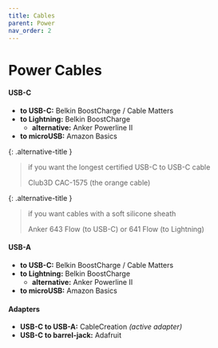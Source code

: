 ```yaml
---
title: Cables
parent: Power
nav_order: 2
---
```

# Power Cables

#### USB-C

- **to USB-C:** Belkin BoostCharge / Cable Matters
- **to Lightning:** Belkin BoostCharge
	- **alternative:** Anker Powerline II
- **to microUSB:** Amazon Basics

{: .alternative-title }
> if you want the longest certified USB-C to USB-C cable
>
> Club3D CAC-1575 (the orange cable)

{: .alternative-title }
> if you want cables with a soft silicone sheath
>
> Anker 643 Flow (to USB-C) or 641 Flow (to Lightning)

#### USB-A

- **to USB-C:** Belkin BoostCharge / Cable Matters
- **to Lightning:** Belkin BoostCharge
	- **alternative:** Anker Powerline II
- **to microUSB:** Amazon Basics

#### Adapters

- **USB-C to USB-A:** CableCreation *(active adapter)*
- **USB-C to barrel-jack:** Adafruit
